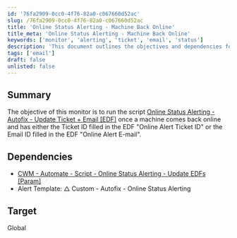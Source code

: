 ```yaml
---
id: '76fa2909-0cc0-4f76-82a0-c067660d52ac'
slug: /76fa2909-0cc0-4f76-82a0-c067660d52ac
title: 'Online Status Alerting - Machine Back Online'
title_meta: 'Online Status Alerting - Machine Back Online'
keywords: ['monitor', 'alerting', 'ticket', 'email', 'status']
description: 'This document outlines the objectives and dependencies for the Online Status Alerting Autofix script, which triggers updates to tickets and sends emails when a machine comes back online. It details the necessary components and templates required for effective monitoring.'
tags: ['email']
draft: false
unlisted: false
---
```


## Summary

The objective of this monitor is to run the script [Online Status Alerting - Autofix - Update Ticket + Email [EDF]](/docs/71b6a39c-0d61-4959-8f1e-69b1cc84d182) once a machine comes back online and has either the Ticket ID filled in the EDF "Online Alert Ticket ID" or the Email ID filled in the EDF "Online Alert E-mail".

## Dependencies

- [CWM - Automate - Script - Online Status Alerting - Update EDFs [Param]](/docs/79f11a31-7ae1-4e12-a9d7-581e809aaa2e)
- Alert Template: △ Custom - Autofix - Online Status Alerting

## Target

Global


